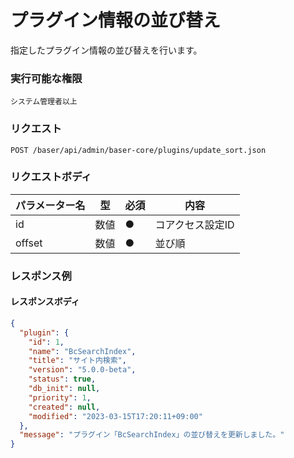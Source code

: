 # プラグイン情報の並び替え

指定したプラグイン情報の並び替えを行います。

### 実行可能な権限
```
システム管理者以上
```

### リクエスト
```
POST /baser/api/admin/baser-core/plugins/update_sort.json
```

### リクエストボディ

| パラメーター名       | 型     | 必須    | 内容                                                 |
|---------------|-------|-------|----------------------------------------------------|
| id | 数値   | ●     | コアクセス設定ID                                            |
| offset         | 数値 | ●     | 並び順 |

### レスポンス例
#### レスポンスボディ
```json
{
  "plugin": {
    "id": 1,
    "name": "BcSearchIndex",
    "title": "サイト内検索",
    "version": "5.0.0-beta",
    "status": true,
    "db_init": null,
    "priority": 1,
    "created": null,
    "modified": "2023-03-15T17:20:11+09:00"
  },
  "message": "プラグイン「BcSearchIndex」の並び替えを更新しました。"
}
```
